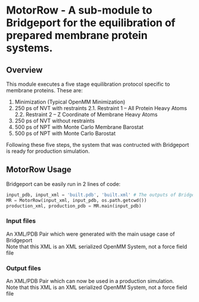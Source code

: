 # MotorRow - A sub-module to Bridgeport for the equilibration of prepared membrane protein systems.
## Overview
This module executes a five stage equilibration protocol specific to membrane proteins.  These are:
1. Minimization (Typical OpenMM Minimization)​
2. 250 ps of NVT with restraints​
2.1. Restraint 1 – All Protein Heavy Atoms​
2.2. Restraint 2 – Z Coordinate of Membrane Heavy Atoms​
3. 250 ps of NVT without restraints​
4. 500 ps of NPT with Monte Carlo Membrane Barostat​
5. 500 ps of NPT with Monte Carlo Barostat

Following these five steps, the system that was contructed with Bridgeport is ready for production simulation.

## MotorRow Usage 
Bridgeport can be easily run in 2 lines of code:

```python
input_pdb, input_xml = 'built.pdb', 'built.xml' # The outputs of Bridgeport
MR = MotorRow(input_xml, input_pdb, os.path.getcwd())
production_xml, production_pdb = MR.main(input_pdb)
```

### Input files
An XML/PDB Pair which were generated with the main usage case of Bridgeport\
Note that this XML is an XML serialized OpenMM System, not a force field file

### Output files
An XML/PDB Pair which can now be used in a production simulation.\
Note that this XML is an XML serialized OpenMM System, not a force field file